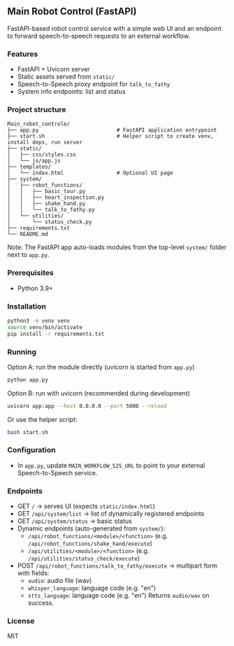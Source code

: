 ## Main Robot Control (FastAPI)

FastAPI-based robot control service with a simple web UI and an endpoint to forward speech-to-speech requests to an external workflow.

### Features

- FastAPI + Uvicorn server
- Static assets served from `static/`
- Speech-to-Speech proxy endpoint for `talk_to_fathy`
- System info endpoints: list and status

### Project structure

```
Main_robot_controle/
├── app.py                         # FastAPI application entrypoint
├── start.sh                       # Helper script to create venv, install deps, run server
├── static/
│   ├── css/styles.css
│   └── js/app.js
├── templates/
│   └── index.html                 # Optional UI page
├── system/
│   ├── robot_functions/
│   │   ├── basic_tour.py
│   │   ├── heart_inspection.py
│   │   ├── shake_hand.py
│   │   └── talk_to_fathy.py
│   └── utilities/
│       └── status_check.py
├── requirements.txt
└── README.md
```

Note: The FastAPI app auto-loads modules from the top-level `system/` folder next to `app.py`.

### Prerequisites

- Python 3.9+

### Installation

```bash
python3 -m venv venv
source venv/bin/activate
pip install -r requirements.txt
```

### Running

Option A: run the module directly (uvicorn is started from `app.py`)

```bash
python app.py
```

Option B: run with uvicorn (recommended during development)

```bash
uvicorn app:app --host 0.0.0.0 --port 5000 --reload
```

Or use the helper script:

```bash
bash start.sh
```

### Configuration

- In `app.py`, update `MAIN_WORKFLOW_S2S_URL` to point to your external Speech-to-Speech service.

### Endpoints

- GET `/` → serves UI (expects `static/index.html`)
- GET `/api/system/list` → list of dynamically registered endpoints
- GET `/api/system/status` → basic status
- Dynamic endpoints (auto-generated from `system/`):
  - `/api/robot_functions/<module>/<function>` (e.g. `/api/robot_functions/shake_hand/execute`)
  - `/api/utilities/<module>/<function>` (e.g. `/api/utilities/status_check/execute`)
- POST `/api/robot_functions/talk_to_fathy/execute` → multipart form with fields:
  - `audio`: audio file (wav)
  - `whisper_language`: language code (e.g. "en")
  - `xtts_language`: language code (e.g. "en")
  Returns `audio/wav` on success.



### License

MIT


